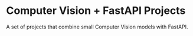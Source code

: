 # Computer Vision + FastAPI Projects

A set of projects that combine small Computer Vision models with FastAPI.
